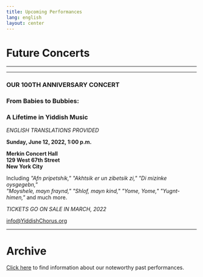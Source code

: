 ```yaml
---
title: Upcoming Performances
lang: english
layout: center
---
```


# Future Concerts

_____

*********

### OUR 100TH ANNIVERSARY CONCERT
### From Babies to Bubbies:
### A Lifetime in Yiddish Music

*ENGLISH TRANSLATIONS PROVIDED*

**Sunday, June 12, 2022, 1:00 p.m.**

**Merkin Concert Hall  
129 West 67th Street  
New York City**

Including *"Afn pripetshik," "Akhtsik er un zibetsik zi," "Di mizinke oysgegebn,"    
"Moyshele, mayn fraynd," "Shlof, mayn kind," "Yome, Yome," "Yugnt-himen,"* and much more.

*TICKETS GO ON SALE IN MARCH, 2022*

[info@YiddishChorus.org](mailto:info@yiddishchorus.org)

_____

# Archive

[Click here](concerts_archive.html) to find information about our noteworthy past performances.
